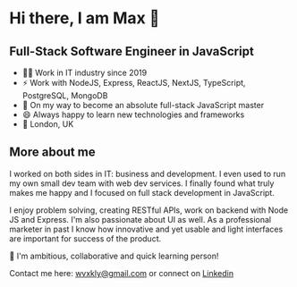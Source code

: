 # Hi there, I am Max 👋
## Full-Stack Software Engineer in JavaScript

- 👨‍💻 Work in IT industry since 2019
- ⚡ Work with NodeJS, Express, ReactJS, NextJS, TypeScript, PostgreSQL, MongoDB
- 🥷 On my way to become an absolute full-stack JavaScript master
- 😄 Always happy to learn new technologies and frameworks 
- 🎡 London, UK

## More about me
I worked on both sides in IT: business and development. I even used to run my own small dev team with web dev services. 
I finally found what truly makes me happy and I focused on full stack development in JavaScript.

I enjoy problem solving, creating RESTful APIs, work on backend with Node JS and Express. 
I'm also passionate about UI as well. 
As a professional marketer in past I know how innovative and yet usable and light interfaces are important for success of the product.

🥇 I'm ambitious, collaborative and quick learning person!

Contact me here: wvxkly@gmail.com or connect on [Linkedin](https://www.linkedin.com/in/maxkly/)
